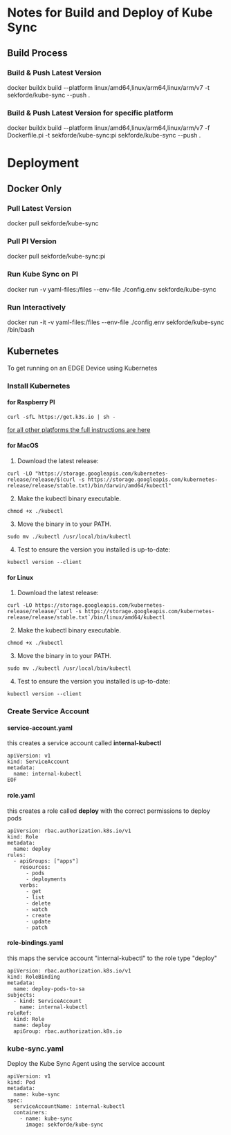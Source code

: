 # Notes for Build and Deploy of Kube Sync

## Build Process

### Build & Push Latest Version

docker buildx build --platform linux/amd64,linux/arm64,linux/arm/v7 -t sekforde/kube-sync --push .


### Build & Push Latest Version for specific platform

docker buildx build --platform linux/amd64,linux/arm64,linux/arm/v7 -f Dockerfile.pi -t sekforde/kube-sync:pi sekforde/kube-sync --push .

# Deployment

## Docker Only

### Pull Latest Version

docker pull sekforde/kube-sync

### Pull PI Version

docker pull sekforde/kube-sync:pi

### Run Kube Sync on PI

docker run -v yaml-files:/files --env-file ./config.env sekforde/kube-sync

### Run Interactively

docker run -it -v yaml-files:/files --env-file ./config.env sekforde/kube-sync /bin/bash

## Kubernetes

To get running on an EDGE Device using Kubernetes

### Install Kubernetes

#### for Raspberry PI

```
curl -sfL https://get.k3s.io | sh -
```

[for all other platforms the full instructions are here](https://kubernetes.io/docs/tasks/tools/install-kubectl)

#### for MacOS

1. Download the latest release:

```
curl -LO "https://storage.googleapis.com/kubernetes-release/release/$(curl -s https://storage.googleapis.com/kubernetes-release/release/stable.txt)/bin/darwin/amd64/kubectl"
```

2. Make the kubectl binary executable.

```
chmod +x ./kubectl
```

3. Move the binary in to your PATH.

```
sudo mv ./kubectl /usr/local/bin/kubectl
```

4. Test to ensure the version you installed is up-to-date:

```
kubectl version --client
```

#### for Linux

1. Download the latest release:

```
curl -LO https://storage.googleapis.com/kubernetes-release/release/`curl -s https://storage.googleapis.com/kubernetes-release/release/stable.txt`/bin/linux/amd64/kubectl
```

2. Make the kubectl binary executable.

```
chmod +x ./kubectl
```

3. Move the binary in to your PATH.

```
sudo mv ./kubectl /usr/local/bin/kubectl
```

4. Test to ensure the version you installed is up-to-date:

```
kubectl version --client
```

### Create Service Account

#### service-account.yaml

this creates a service account called **internal-kubectl**

```
apiVersion: v1
kind: ServiceAccount
metadata:
  name: internal-kubectl
EOF
```

#### role.yaml

this creates a role called **deploy** with the correct permissions to deploy pods

```
apiVersion: rbac.authorization.k8s.io/v1
kind: Role
metadata:
  name: deploy
rules:
  - apiGroups: ["apps"]
    resources:
      - pods
      - deployments
    verbs:
      - get
      - list
      - delete
      - watch
      - create
      - update
      - patch
```

#### role-bindings.yaml

this maps the service account "internal-kubectl" to the role type "deploy"

```
apiVersion: rbac.authorization.k8s.io/v1
kind: RoleBinding
metadata:
  name: deploy-pods-to-sa
subjects:
  - kind: ServiceAccount
    name: internal-kubectl
roleRef:
  kind: Role
  name: deploy
  apiGroup: rbac.authorization.k8s.io
```

### kube-sync.yaml

Deploy the Kube Sync Agent using the service account

```
apiVersion: v1
kind: Pod
metadata:
  name: kube-sync
spec:
  serviceAccountName: internal-kubectl
  containers:
    - name: kube-sync
      image: sekforde/kube-sync
```
